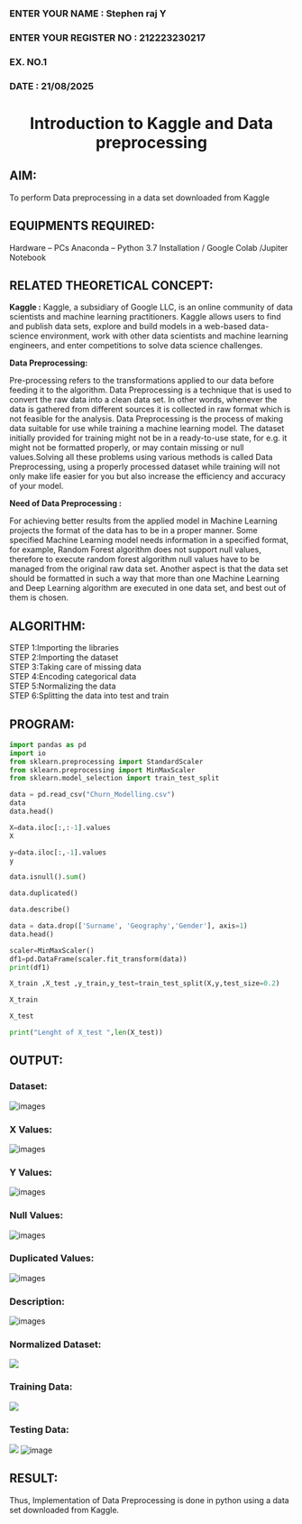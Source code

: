 <H3>ENTER YOUR NAME : Stephen raj Y</H3>
<H3>ENTER YOUR REGISTER NO : 212223230217</H3>
<H3>EX. NO.1</H3>
<H3>DATE : 21/08/2025</H3>
<H1 ALIGN =CENTER> Introduction to Kaggle and Data preprocessing</H1>

## AIM:

To perform Data preprocessing in a data set downloaded from Kaggle

## EQUIPMENTS REQUIRED:
Hardware – PCs
Anaconda – Python 3.7 Installation / Google Colab /Jupiter Notebook

## RELATED THEORETICAL CONCEPT:

**Kaggle :**
Kaggle, a subsidiary of Google LLC, is an online community of data scientists and machine learning practitioners. Kaggle allows users to find and publish data sets, explore and build models in a web-based data-science environment, work with other data scientists and machine learning engineers, and enter competitions to solve data science challenges.

**Data Preprocessing:**

Pre-processing refers to the transformations applied to our data before feeding it to the algorithm. Data Preprocessing is a technique that is used to convert the raw data into a clean data set. In other words, whenever the data is gathered from different sources it is collected in raw format which is not feasible for the analysis.
Data Preprocessing is the process of making data suitable for use while training a machine learning model. The dataset initially provided for training might not be in a ready-to-use state, for e.g. it might not be formatted properly, or may contain missing or null values.Solving all these problems using various methods is called Data Preprocessing, using a properly processed dataset while training will not only make life easier for you but also increase the efficiency and accuracy of your model.

**Need of Data Preprocessing :**

For achieving better results from the applied model in Machine Learning projects the format of the data has to be in a proper manner. Some specified Machine Learning model needs information in a specified format, for example, Random Forest algorithm does not support null values, therefore to execute random forest algorithm null values have to be managed from the original raw data set.
Another aspect is that the data set should be formatted in such a way that more than one Machine Learning and Deep Learning algorithm are executed in one data set, and best out of them is chosen.


## ALGORITHM:
STEP 1:Importing the libraries<BR>
STEP 2:Importing the dataset<BR>
STEP 3:Taking care of missing data<BR>
STEP 4:Encoding categorical data<BR>
STEP 5:Normalizing the data<BR>
STEP 6:Splitting the data into test and train<BR>

##  PROGRAM:
```py
import pandas as pd
import io
from sklearn.preprocessing import StandardScaler
from sklearn.preprocessing import MinMaxScaler
from sklearn.model_selection import train_test_split

data = pd.read_csv("Churn_Modelling.csv")
data
data.head()

X=data.iloc[:,:-1].values
X

y=data.iloc[:,-1].values
y

data.isnull().sum()

data.duplicated()

data.describe()

data = data.drop(['Surname', 'Geography','Gender'], axis=1)
data.head()

scaler=MinMaxScaler()
df1=pd.DataFrame(scaler.fit_transform(data))
print(df1)

X_train ,X_test ,y_train,y_test=train_test_split(X,y,test_size=0.2)

X_train

X_test

print("Lenght of X_test ",len(X_test))


```


## OUTPUT:
### Dataset:
![images](https://github.com/user-attachments/assets/7d7aaae0-826d-4cae-bbd8-a2287d7de089)

### X Values:
![images](https://github.com/user-attachments/assets/18342c94-abef-4229-b26d-0acdb5c58626)
### Y Values:
![images](https://github.com/user-attachments/assets/52944df9-1956-4e6a-bfab-ad0f187142ed)
### Null Values:
![images](https://github.com/user-attachments/assets/42d3958f-90c9-4e02-9cac-40289956eaa0)
### Duplicated Values:
![images](https://github.com/user-attachments/assets/aa48c2ba-8d64-4d60-b941-21c8d9bd3c21)
### Description:
![images](https://github.com/user-attachments/assets/2e70d654-8a26-419f-8cb0-46b4d84a033c)
### Normalized Dataset:
![](https://github.com/user-attachments/assets/1b0ea631-5c44-476d-bee6-2a8ddcdabb98)
### Training Data:
![](https://github.com/user-attachments/assets/3c91a26c-f398-4253-a2ed-e6acac6ef78a)
### Testing Data:
![](https://github.com/user-attachments/assets/679b8a7b-057e-4bdb-ac4c-3da60c7aa258)
![image](https://github.com/user-attachments/assets/9e77edeb-3c45-4eb7-a5ca-88bea4b9418e)

## RESULT:
Thus, Implementation of Data Preprocessing is done in python  using a data set downloaded from Kaggle.


